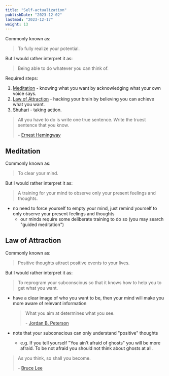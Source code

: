 ```yaml
---
title: "Self-actualization"
publishDate: "2023-12-02"
lastmod: "2023-12-17"
weight: 13
---
```


Commonly known as:

> To fully realize your potential.

But I would rather interpret it as:

> Being able to do whatever you can think of.

Required steps:

1. [Meditation](#meditation) - knowing what you want by acknowledging what your
   own voice says.
2. [Law of Attraction](#law-of-attraction) - hacking your brain by believing you
   can achieve what you want.
3. [Shuhari](..) - taking action.

> All you have to do is write one true sentence. Write the truest sentence
> that you know.
>
> \- [Ernest Hemingway](https://www.goodreads.com/quotes/30849-all-you-have-to-do-is-write-one-true-sentence)

## Meditation

Commonly known as:

> To clear your mind.

But I would rather interpret it as:

> A training for your mind to observe only your present feelings and thoughts.

- no need to force yourself to empty your mind, just remind yourself
  to only observe your present feelings and thoughts
  - our minds require some deliberate training to do so (you may search "guided meditation")

## Law of Attraction

Commonly known as:

> Positive thoughts attract positive events to your lives.

But I would rather interpret it as:

> To reprogram your subconscious so that it knows how to help you to get what you want.

- have a clear image of who you want to be, then your mind will make you more
  aware of relevant information

  > What you aim at determines what you see.
  >
  > \- [Jordan B. Peterson](https://www.goodreads.com/quotes/9108708-what-you-aim-at-determines-what-you-see)

- note that your subconscious can only understand "positive" thoughts

  - e.g. If you tell yourself "You ain't afraid of ghosts" you will be more
    afraid. To be not afraid you should not think about ghosts at all.

> As you think, so shall you become.
>
> \- [Bruce Lee](https://www.goodreads.com/quotes/381647-as-you-think-so-shall-you-become)
